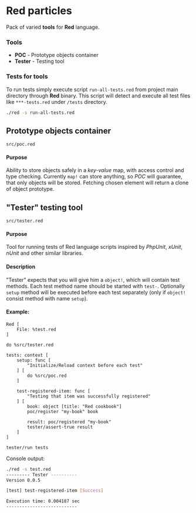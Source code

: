 # Red particles

Pack of varied **tools** for **Red** language.

### Tools

- **POC** - Prototype objects container 
- **Tester** - Testing tool

### Tests for tools

To run tests simply execute script `run-all-tests.red` from project main directory through **Red** binary.
This script will detect and execute all test files like `***-tests.red` under `/tests` directory.

```bash
./red -s run-all-tests.red
```

## Prototype objects container 

`src/poc.red`

#### Purpose

Ability to store objects safely in a *key-value* map, with access control and type checking. Currently `map!` can store anything, so *POC* will guarantee, that only objects will be stored. Fetching chosen element will return a clone of object prototype. 

## "Tester" testing tool 

`src/tester.red`

#### Purpose

Tool for running tests of Red language scripts inspired by *PhpUnit*, *xUnit*, *nUnit* and other similar libraries.

#### Description

"Tester" expects that you will give him a `object!`, which will contain test methods. Each test method name should be started with `test-`. Optionally `setup` method will be executed before each test separately (only if `object!` consist method with name `setup`).

#### Example:

```red
Red [
    File: %test.red
]

do %src/tester.red

tests: context [
    setup: func [
        "Initialize/Reload context before each test"
    ] [
        do %src/poc.red
    ]

    test-registered-item: func [
        "Testing that item was successfully registered"
    ] [
        book: object [title: "Red cookbook"]
        poc/register "my-book" book
        
        result: poc/registered "my-book"
        tester/assert-true result
    ]
]

tester/run tests
```

Console output:

```bash
./red -s test.red 
--------- Tester ----------
Version 0.0.5

[test] test-registered-item [Success]

Execution time: 0.004187 sec
---------------------------
```
